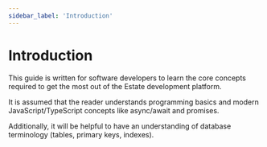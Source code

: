 ```yaml
---
sidebar_label: 'Introduction'
---
```


# Introduction

This guide is written for software developers to learn the core concepts required to get the most out of the Estate development platform.  

It is assumed that the reader understands programming basics and modern JavaScript/TypeScript concepts like async/await and promises.  

Additionally, it will be helpful to have an understanding of database terminology (tables, primary keys, indexes).